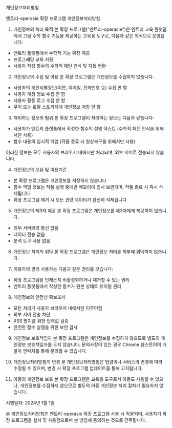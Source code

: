 개인정보처리방침

엔트리-operasie 확장 프로그램 개인정보처리방침

1. 개인정보의 처리 목적
본 확장 프로그램("엔트리-operasie")은 엔트리 교육 플랫폼에서 고급 수학 함수 기능을 제공하는 교육용 도구로, 다음과 같은 목적으로 운영됩니다:
- 엔트리 플랫폼에서 수학적 기능 확장 제공
- 프로그래밍 교육 지원
- 사용자 작성 함수의 수학적 패턴 인식 및 자동 변환

2. 개인정보의 수집 및 이용
본 확장 프로그램은 개인정보를 수집하지 않습니다.
- 사용자의 개인식별정보(이름, 이메일, 전화번호 등) 수집 안 함
- 사용자 계정 정보 수집 안 함
- 사용자 활동 로그 수집 안 함
- 쿠키 또는 로컬 스토리지에 개인정보 저장 안 함

3. 처리하는 정보의 범위
본 확장 프로그램이 처리하는 정보는 다음과 같습니다:
- 사용자가 엔트리 플랫폼에서 작성한 함수의 설명 텍스트 (수학적 패턴 인식을 위해서만 사용)
- 함수 내용의 임시적 백업 (작품 종료 시 원상복구를 위해서만 사용)

이러한 정보는 모두 사용자의 브라우저 내에서만 처리되며, 외부 서버로 전송되지 않습니다.

4. 개인정보의 보유 및 이용기간
- 본 확장 프로그램은 개인정보를 저장하지 않습니다
- 함수 백업 정보는 작품 실행 중에만 메모리에 임시 보관되며, 작품 종료 시 즉시 삭제됩니다
- 확장 프로그램 제거 시 모든 관련 데이터가 완전히 삭제됩니다

5. 개인정보의 제3자 제공
본 확장 프로그램은 개인정보를 제3자에게 제공하지 않습니다.
- 외부 서버와의 통신 없음
- 데이터 전송 없음
- 분석 도구 사용 없음

6. 개인정보 처리의 위탁
본 확장 프로그램은 개인정보 처리를 외부에 위탁하지 않습니다.

7. 이용자의 권리
사용자는 다음과 같은 권리를 갖습니다:
- 확장 프로그램을 언제든지 비활성화하거나 제거할 수 있는 권리
- 엔트리 플랫폼에서 작성한 함수가 원본 상태로 유지될 권리

8. 개인정보의 안전성 확보조치
- 모든 처리가 사용자 브라우저 내에서만 이루어짐
- 외부 서버 전송 차단
- XSS 방지를 위한 입력값 검증
- 안전한 함수 실행을 위한 보안 검사

9. 개인정보 보호책임자
본 확장 프로그램은 개인정보를 수집하지 않으므로 별도의 개인정보 보호책임자를 두지 않습니다.
문의사항이 있는 경우 Chrome 웹스토어의 개발자 연락처를 통해 문의할 수 있습니다.

10. 개인정보처리방침의 변경
본 개인정보처리방침은 법령이나 서비스의 변경에 따라 수정될 수 있으며, 변경 시 확장 프로그램 업데이트를 통해 고지됩니다.

11. 아동의 개인정보 보호
본 확장 프로그램은 교육용 도구로서 아동도 사용할 수 있으나, 개인정보를 수집하지 않으므로 별도의 아동 개인정보 처리 절차가 필요하지 않습니다.

시행일자: 2024년 1월 1일

본 개인정보처리방침은 엔트리-operasie 확장 프로그램 사용 시 적용되며, 사용자가 확장 프로그램을 설치 및 사용함으로써 본 방침에 동의하는 것으로 간주됩니다.
